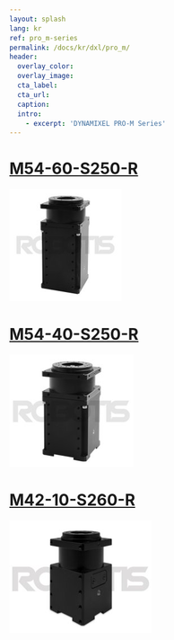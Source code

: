```yaml
---
layout: splash
lang: kr
ref: pro_m-series
permalink: /docs/kr/dxl/pro_m/
header:
  overlay_color:
  overlay_image:
  cta_label:
  cta_url:
  caption:
  intro:
    - excerpt: 'DYNAMIXEL PRO-M Series'
---
```



# [M54-60-S250-R](#m54-60-s250-r)

[![](/assets/images/dxl/pro/h54-200-s500-r_product.jpg)](/docs/kr/dxl/pro/m54-60-s250-r/)

# [M54-40-S250-R](#m54-40-s250-r)

[![](/assets/images/dxl/pro/h54-100-s500-r_product.jpg)](/docs/kr/dxl/pro/m54-40-s250-r/)

# [M42-10-S260-R](#m42-10-s260-r)

[![](/assets/images/dxl/pro/m42-10-s260-r_product.jpg)](/docs/kr/dxl/pro/m42-10-s260-r/)
